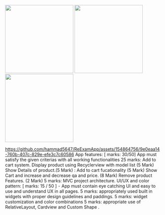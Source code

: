 <p>
  <image src="https://github.com/hammad5647/ReExamApp/assets/154864756/1f6ba02c-f992-4048-a368-47f30c676a73" width="220px"/>
  <image src="https://github.com/hammad5647/ReExamApp/assets/154864756/4f67455b-62d6-4c83-b919-2dc57b94cda4" width="220px"/>
  <image src="https://github.com/hammad5647/ReExamApp/assets/154864756/5bfb5943-f7d1-4710-bbc4-2bea90019269" width="220px"/>
</p>  


https://github.com/hammad5647/ReExamApp/assets/154864756/9e0eaa14-760b-407c-829e-efe3c7c60586
App features: [ marks: 30/50]
App must satisfy the given criterias with all working functionalities
25 marks: Add to cart system.
Display product using Recyclerview with model list (5 Mark)
Show Details of product.(5 Mark)
: Add to cart fucationality (5 Mark)
Show Cart and increase and decrease qa and price. (8 Mark)
Remove product Features. (2 Mark)
5 marks: MVC project architecture.
UI/UX and color pattern: [ marks: 15 / 50 ]
⁃ App must contain eye catching UI and easy to use and understand UX in all pages.
5 marks: appropriately used built in widgets with proper design guidelines and paddings.
5 marks: widget customization and color combinations
5 marks: appropriate use of RelativeLayout, Cardview and Custom Shape .
